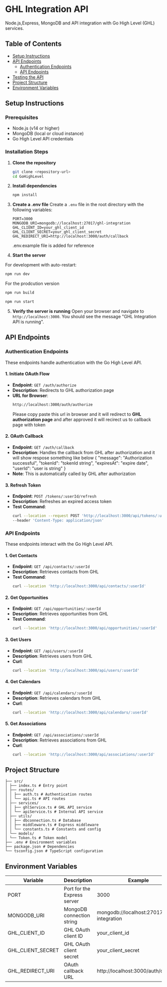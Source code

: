 # GHL Integration API

Node.js,Express, MongoDB and API integration with Go High Level (GHL) services.

## Table of Contents
- [Setup Instructions](#setup-instructions)
- [API Endpoints](#api-endpoints)
  - [Authentication Endpoints](#authentication-endpoints)
  - [API Endpoints](#api-endpoints-1)
- [Testing the API](#testing-the-api)
- [Project Structure](#project-structure)
- [Environment Variables](#environment-variables)

## Setup Instructions

### Prerequisites
- Node.js (v14 or higher)
- MongoDB (local or cloud instance)
- Go High Level API credentials

### Installation Steps

1. **Clone the repository**
   ```bash
   git clone <repository-url>
   cd GoHighLevel
   ```

2. **Install dependencies**
   ```bash
   npm install
   ```

3. **Create a .env file**
   Create a `.env` file in the root directory with the following variables:
   ```
   PORT=3000
   MONGODB_URI=mongodb://localhost:27017/ghl-integration
   GHL_CLIENT_ID=your_ghl_client_id
   GHL_CLIENT_SECRET=your_ghl_client_secret
   GHL_REDIRECT_URI=http://localhost:3000/auth/callback
   ```
   .env.example file is added for reference

4. **Start the server**

  For development with auto-restart:
   ```bash
   npm run dev
   ```

   For the prodcution version


   ```bash
   npm run build
   ```
   ```bash
   npm run start
   ```
   
  

5. **Verify the server is running**
   Open your browser and navigate to `http://localhost:3000`. You should see the message "GHL Integration API is running".

## API Endpoints

### Authentication Endpoints

These endpoints handle authentication with the Go High Level API.

#### 1. Initiate OAuth Flow
- **Endpoint**: `GET /auth/authorize`
- **Description**: Redirects to GHL authorization page
- **URL for Browser**:
  ```bash
  http://localhost:3000/auth/authorize
  ```
  Please copy paste this url in browser and it will redirect to **GHL authorization page** and after approved it will recirect us to callback page with token


#### 2. OAuth Callback
- **Endpoint**: `GET /auth/callback`
- **Description**: Handles the callback from GHL after authorization and it will show respose something like below
{
  "message": "Authorization successful",
  "tokenId": "tokenId string",
  "expiresAt": "expire date",
  "userId": "user is string"
}
- **Note**: This is automatically called by GHL after authorization 

#### 3. Refresh Token
- **Endpoint**: `POST /tokens/:userId/refresh`
- **Description**: Refreshes an expired access token
- **Test Command**:
  ```bash
  curl --location --request POST 'http://localhost:3000/api/tokens/:userId/refresh' 
  --header 'Content-Type: application/json'
   ```

### API Endpoints

These endpoints interact with the Go High Level API.

#### 1. Get Contacts
- **Endpoint**: `GET /api/contacts/:userId`
- **Description**: Retrieves contacts from GHL
- **Test Command**:
  ```bash
  curl --location 'http://localhost:3000/api/contacts/:userId'
  ```

#### 2. Get Opportunities
- **Endpoint**: `GET /api/opportunities/:userId`
- **Description**: Retrieves opportunities from GHL
- **Test Command**:
  ```bash
  curl --location 'http://localhost:3000/api/opportunities/:userId'
  ```

#### 3. Get Users
- **Endpoint**: `GET /api/users/:userId`
- **Description**: Retrieves users from GHL
- **Curl**:
  ```bash
  curl --location 'http://localhost:3000/api/users/:userId'
  ```

#### 4. Get Calendars
- **Endpoint**: `GET /api/calendars/:userId`
- **Description**: Retrieves calendars from GHL
- **Curl**:
  ```bash
  curl --location 'http://localhost:3000/api/calendars/:userId'
  ```

#### 5. Get Associations
- **Endpoint**: `GET /api/associations/:userId`
- **Description**: Retrieves associations from GHL
- **Curl**:
  ```bash
  curl --location 'http://localhost:3000/api/associations/:userId'
  ```

## Project Structure 
```
├── src/
│ ├── index.ts # Entry point
│ ├── routes/
│ │ ├── auth.ts # Authentication routes
│ │ └── api.ts # API routes
│ ├── services/
│ │ ├── ghlService.ts # GHL API service
│ │ └── apiService.ts # Internal API service
│ ├── utils/
│ │ ├── dbconnection.ts # Database
│ │ ├── middleware.ts # Express middleware
│ │ └── constants.ts # Constants and config
│ └── models/
│ └── Token.ts # Token model
├── .env # Environment variables
├── package.json # Dependencies
└── tsconfig.json # TypeScript configuration

```

## Environment Variables

| Variable | Description | Example |
|----------|-------------|---------|
| PORT | Port for the Express server | 3000 |
| MONGODB_URI | MongoDB connection string | mongodb://localhost:27017/ghl-integration |
| GHL_CLIENT_ID | GHL OAuth client ID | your_client_id |
| GHL_CLIENT_SECRET | GHL OAuth client secret | your_client_secret |
| GHL_REDIRECT_URI | OAuth callback URL | http://localhost:3000/auth/callback |
